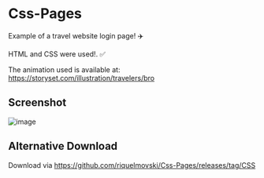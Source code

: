 # Css-Pages

Example of a travel website login page! ✈️

HTML and CSS were used!. ✅
 
The animation used is available at: https://storyset.com/illustration/travelers/bro


## Screenshot

![image](https://user-images.githubusercontent.com/79546942/204922319-3acd4291-1cbd-4c0b-9714-4acc632fcaff.png)


## Alternative Download

Download via https://github.com/riquelmovski/Css-Pages/releases/tag/CSS
